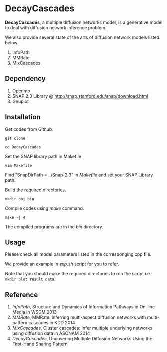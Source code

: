 # DecayCascades

**DecayCascades**, a multiple diffusion networks model, is a generative model to deal with diffusion network inference problem.

We also provide several state of the arts of diffusion network models listed below.

1. InfoPath
2. MMRate
3. MixCascades

## Dependency
1. Openmp
2. SNAP 2.3 Library @ http://snap.stanford.edu/snap/download.html
3. Gnuplot

## Installation

Get codes from Github.

`git clone`

`cd DecayCascades`

Set the SNAP library path in Makefile

`vim Makefile`

Find "SnapDirPath = ../Snap-2.3" in *Makefile* and set your SNAP Library path.

Build the required directories.

`mkdir obj bin`

Compile codes using *make* command.

`make -j 4`

The compiled programs are in the *bin* directory.

## Usage

Please check all model parameters listed in the corresponging cpp file. 

We provide an example in *exp.sh* script for you to refer.

Note that you should make the required directories to run the script i.e. `mkdir plot result data`.

## Reference
1. *InfoPath*, Structure and Dynamics of Information Pathways in On-line Media in WSDM 2013
2. *MMRate*, MMRate: inferring multi-aspect diffusion networks with multi-pattern cascades in KDD 2014
3. *MixCascades*, Cluster cascades: Infer multiple underlying networks using diffusion data in ASONAM 2014
4. *DecayCascades*, Uncovering Multiple Diffusion Networks Using the First-Hand Sharing Pattern
